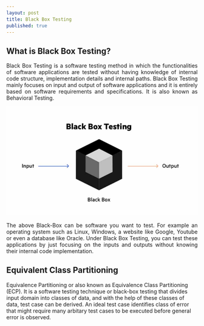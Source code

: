 ```yaml
---
layout: post
title: Black Box Testing
published: true
---
```

<style>
p.normal{
  font-weight: normal;
  text-align: justify;
}

h2.bold-left{
  font-weight: bold;
  text-align: left;
}

body{
  background: 
}
</style>

## What is Black Box Testing?

<p class="normal">
Black Box Testing is a software testing method in which the functionalities of software applications are tested without having knowledge of internal code structure, implementation details and internal paths. Black Box Testing mainly focuses on input and output of software applications and it is entirely based on software requirements and specifications. It is also known as Behavioral Testing.
</p>
  
![](images/thumbnail_Black-box.jpg)

<p class="normal">
The above Black-Box can be software you want to test. For example an operating system such as Linux, Windows, a website like Google, Youtube or even a database like Oracle. Under Black Box Testing, you can test these applications by just focusing on the inputs and outputs without knowing their internal code implementation.
</p>

## Equivalent Class Partitioning

Equivalence Partitioning or also known as Equivalence Class Partitioning (ECP). It is a software testing technique or black-box testing that divides input domain into classes of data, and with the help of these classes of data, test case can be derived. An ideal test case identifies class of error that might require many arbitary test cases to be executed before general error is observed.
